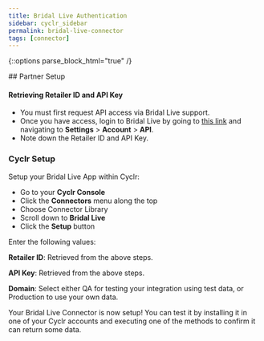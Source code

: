 ```yaml
---
title: Bridal Live Authentication
sidebar: cyclr_sidebar
permalink: bridal-live-connector
tags: [connector]
---
```

{::options parse_block_html="true" /}
<section class="card py-5 my-5">
## Partner Setup

#### Retrieving Retailer ID and API Key
* You must first request API access via Bridal Live support.
* Once you have access, login to Bridal Live by going to [this link](https://app.bridallive.com/) and navigating to **Settings** > **Account** > **API**.
* Note down the Retailer ID and API Key.

### Cyclr Setup

Setup your Bridal Live App within Cyclr:

*   Go to your **Cyclr Console**
*   Click the **Connectors** menu along the top
*   Choose Connector Library
*   Scroll down to **Bridal Live**
*   Click the **Setup** button

Enter the following values:

**Retailer ID**: Retrieved from the above steps.

**API Key**: Retrieved from the above steps.

**Domain**: Select either QA for testing your integration using test data, or Production to use your own data.


Your Bridal Live Connector is now setup! You can test it by installing it in one of your Cyclr accounts and executing one of the methods to confirm it can return some data.

</section>

